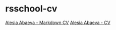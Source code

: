 # rsschool-cv
[Alesia Abaeva - Markdown CV](https://alesia-abaeva.github.io/rsschool-cv/cv)
[Alesia Abaeva - CV](https://alesia-abaeva.github.io/rsschool-cv/)

